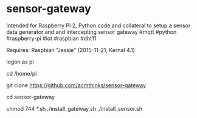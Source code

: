 # sensor-gateway
Intended for Raspberry Pi 2, Python code and collateral to setup a sensor data generator and and intercepting sensor gateway #mqtt #python #raspberry-pi #iot #raspbian #dht11

Requires: Raspbian "Jessie" (2015-11-21, Kernal 4.1)

logon as pi

cd /home/pi

git clone https://github.com/acmthinks/sensor-gateway

cd  sensor-gateway

chmod 744 *.sh
./install_gateway.sh
./install_sensor.sh
